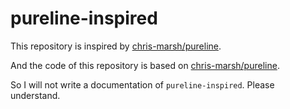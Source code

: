 # pureline-inspired

This repository is inspired by [chris-marsh/pureline](https://github.com/chris-marsh/pureline.git).

And the code of this repository is based on [chris-marsh/pureline](https://github.com/chris-marsh/pureline.git).

So I will not write a documentation of `pureline-inspired`. Please understand.

